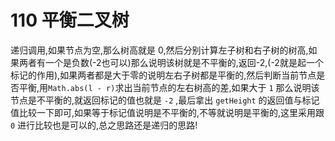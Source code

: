 # 110 平衡二叉树

递归调用,如果节点为空,那么树高就是 0,然后分别计算左子树和右子树的树高,如果两者有一个是负数(-2也可以)那么说明该树就是不平衡的,返回-2,(-2就是起一个标记的作用),如果两者都是大于零的说明左右子树都是平衡的,然后判断当前节点是否平衡,用`Math.abs(l - r)`求出当前节点的左右树高的差,如果大于 `1` 那么说明该节点是不平衡的,就返回标记的值也就是 `-2` ,最后拿出 `getHeight` 的返回值与标记值比较一下即可,如果等于标记值说明是不平衡的,不等就说明是平衡的,这里采用跟 `0` 进行比较也是可以的,总之思路还是递归的思路!